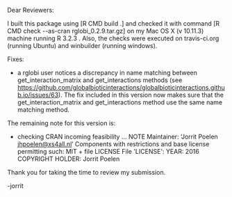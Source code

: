 Dear Reviewers:

I built this package using [R CMD build .] and checked it with command [R CMD check --as-cran rglobi_0.2.9.tar.gz] on my Mac OS X (v 10.11.3) machine running R 3.2.3 . Also, the checks were executed on travis-ci.org (running Ubuntu) and winbuilder (running windows). 

Fixes:
* a rglobi user notices a discrepancy in name matching between get_interaction_matrix and get_interactions methods (see https://github.com/globalbioticinteractions/globalbioticinteractions.github.io/issues/63). The fix included in this version now makes sure that the get_interaction_matrix and get_interactions method use the same name matching method. 

The remaining note for this version is:
* checking CRAN incoming feasibility ... NOTE
Maintainer: ‘Jorrit Poelen <jhpoelen@xs4all.nl>’
Components with restrictions and base license permitting such:
  MIT + file LICENSE
File 'LICENSE':
  YEAR: 2016
  COPYRIGHT HOLDER: Jorrit Poelen

Thank you for taking the time to review my submission.

-jorrit

